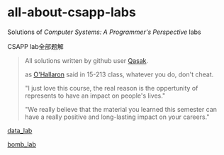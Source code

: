 # all-about-csapp-labs
Solutions of *Computer Systems: A Programmer's Perspective* labs

CSAPP lab全部题解

> All solutions written by github user [Qasak](https://qasak.github.io/).    
>
> as [O'Hallaron](https://www.cs.cmu.edu/~droh/) said in 15-213 class, whatever you do, don't cheat.  
>
> "I just love this course, the real reason is the oppertunity of represents to have an impact on people's lives."  
>
> "We really believe that the material you learned this semester can have a really positive and long-lasting impact on your careers."

[data_lab](https://github.com/Qasak/all-about-csapp-labs/blob/master/datalab/data_lab.md)

[bomb_lab](https://github.com/Qasak/all-about-csapp-labs/blob/master/bomblab/bomb_lab.md)



